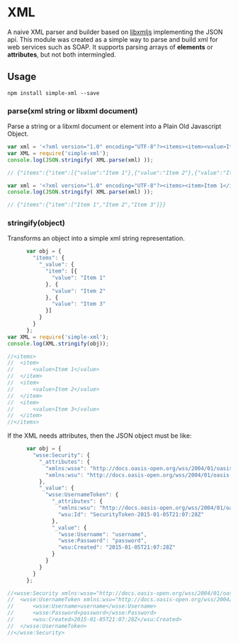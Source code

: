 # XML

A naive XML parser and builder based on [libxmljs](https://github.com/polotek/libxmljs) implementing the JSON api.
This module was created as a simple way to parse and build xml for web services such as SOAP.
It supports parsing arrays of **elements** or **attributes**, but not both intermingled.

## Usage

    npm install simple-xml --save

### parse(xml string or libxml document)

Parse a string or a libxml document or element into a Plain Old Javascript Object.

```js
var xml = '<?xml version="1.0" encoding="UTF-8"?><items><item><value>Item 1</value></item><item><value>Item 2</value></item><item><value>Item 3</value></item></items>';
var XML = require('simple-xml');
console.log(JSON.stringify( XML.parse(xml) ));

// {"items":{"item":[{"value":"Item 1"},{"value":"Item 2"},{"value":"Item 3"}]}}

var xml = '<?xml version="1.0" encoding="UTF-8"?><items><item>Item 1</item><item>Item 2</item><item>Item 3</item></items>';
console.log(JSON.stringify( XML.parse(xml) ));

// {"items":{"item":["Item 1","Item 2","Item 3"]}}

```



### stringify(object)

Transforms an object into a simple xml string representation.

```js
      var obj = {
        "items": {
          "_value": {
            "item": [{
              "value": "Item 1"
            }, {
              "value": "Item 2"
            }, {
              "value": "Item 3"
            }]
          }
        }
      };
var XML = require('simple-xml');
console.log(XML.stringify(obj));

//<items>
//	<item>
//		<value>Item 1</value>
//	</item>
//	<item>
//		<value>Item 2</value>
//	</item>
//	<item>
//		<value>Item 3</value>
//	</item>
//</items>

```
If the XML needs attributes, then the JSON object must be like:

```js
      var obj = {
        "wsse:Security": {
          "_attributes": {
            "xmlns:wsse": "http://docs.oasis-open.org/wss/2004/01/oasis-200401-wss-wssecurity-secext-1.0.xsd",
            "xmlns:wsu": "http://docs.oasis-open.org/wss/2004/01/oasis-200401-wss-wssecurity-utility-1.0.xsd"
          },
          "_value": {
            "wsse:UsernameToken": {
              "_attributes": {
                "xmlns:wsu": "http://docs.oasis-open.org/wss/2004/01/oasis-200401-wss-wssecurity-utility-1.0.xsd",
                "wsu:Id": "SecurityToken-2015-01-05T21:07:28Z"
              },
              "_value": {
                "wsse:Username": "username",
                "wsse:Password": "password",
                "wsu:Created": "2015-01-05T21:07:28Z"
              }
            }
          }
        }
      };

//<wsse:Security xmlns:wsse="http://docs.oasis-open.org/wss/2004/01/oasis-200401-wss-wssecurity-secext-1.0.xsd" xmlns:wsu="http://docs.oasis-open.org/wss/2004/01/oasis-200401-wss-wssecurity-utility-1.0.xsd">
//	<wsse:UsernameToken xmlns:wsu="http://docs.oasis-open.org/wss/2004/01/oasis-200401-wss-wssecurity-utility-1.0.xsd" wsu:Id="SecurityToken-2015-01-05T21:07:28Z">
//		<wsse:Username>username</wsse:Username>
//		<wsse:Password>password</wsse:Password>
//		<wsu:Created>2015-01-05T21:07:28Z</wsu:Created>
//	</wsse:UsernameToken>
//</wsse:Security>
```